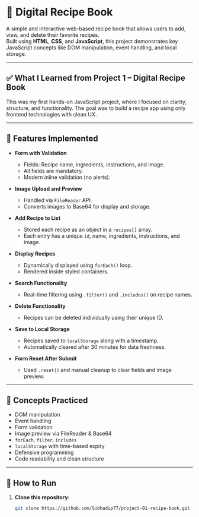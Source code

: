 # 🍲 Digital Recipe Book

A simple and interactive web-based recipe book that allows users to add, view, and delete their favorite recipes.  
Built using **HTML**, **CSS**, and **JavaScript**, this project demonstrates key JavaScript concepts like DOM manipulation, event handling, and local storage.

---

## ✅ What I Learned from Project 1 – Digital Recipe Book

This was my first hands-on JavaScript project, where I focused on clarity, structure, and functionality. The goal was to build a recipe app using only frontend technologies with clean UX.

---

## 🔧 Features Implemented

- **Form with Validation**
  - Fields: Recipe name, ingredients, instructions, and image.
  - All fields are mandatory.
  - Modern inline validation (no alerts).

- **Image Upload and Preview**
  - Handled via `FileReader` API.
  - Converts images to Base64 for display and storage.

- **Add Recipe to List**
  - Stored each recipe as an object in a `recipes[]` array.
  - Each entry has a unique `id`, name, ingredients, instructions, and image.

- **Display Recipes**
  - Dynamically displayed using `forEach()` loop.
  - Rendered inside styled containers.

- **Search Functionality**
  - Real-time filtering using `.filter()` and `.includes()` on recipe names.

- **Delete Functionality**
  - Recipes can be deleted individually using their unique ID.

- **Save to Local Storage**
  - Recipes saved to `localStorage` along with a timestamp.
  - Automatically cleared after 30 minutes for data freshness.

- **Form Reset After Submit**
  - Used `.reset()` and manual cleanup to clear fields and image preview.

---

## 🧠 Concepts Practiced

- DOM manipulation
- Event handling
- Form validation
- Image preview via FileReader & Base64
- `forEach`, `filter`, `includes`
- `localStorage` with time-based expiry
- Defensive programming
- Code readability and clean structure

---

## 🚀 How to Run

1. **Clone this repository:**

   ```bash
   git clone https://github.com/Subhadip77/project-01-recipe-book.git

